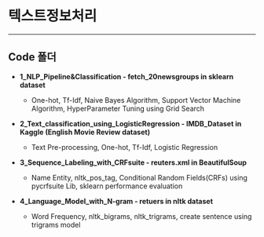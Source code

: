 # 텍스트정보처리
----------------------------------------------
## Code 폴더

* __1_NLP_Pipeline&Classification - fetch_20newsgroups in sklearn dataset__

  * One-hot, Tf-Idf, Naive Bayes Algorithm, Support Vector Machine Algorithm, HyperParameter Tuning using Grid Search
  
* __2_Text_classification_using_LogisticRegression - IMDB_Dataset in Kaggle (English Movie Review dataset)__

  * Text Pre-processing, One-hot, Tf-Idf, Logistic Regression
  
* __3_Sequence_Labeling_with_CRFsuite - reuters.xml in BeautifulSoup__

  * Name Entity, nltk_pos_tag, Conditional Random Fields(CRFs) using pycrfsuite Lib, sklearn performance evaluation
  

* __4_Language_Model_with_N-gram - retuers in nltk dataset__

  * Word Frequency, nltk_bigrams, nltk_trigrams, create sentence using trigrams model
